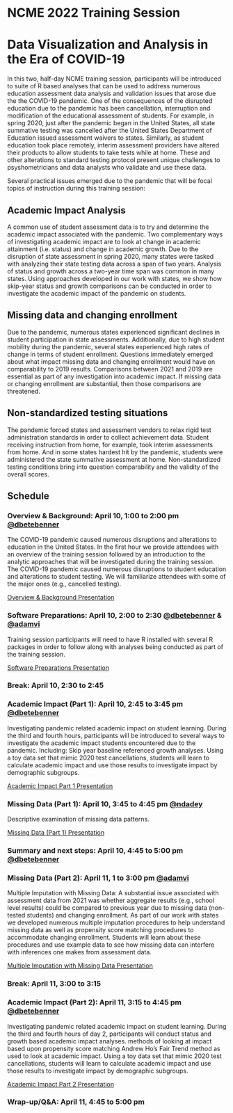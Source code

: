 
# NCME 2022 Training Session

# Data Visualization and Analysis in the Era of COVID-19

In this two, half-day NCME training session, participants will be introduced to suite of R based analyses that can be used to
address numerous education assessment data analysis and validation issues that arose due the the COVID-19 pandemic. One of the
consequences of the disrupted education due to the pandemic has been cancellation, interruption and modification of the
educational assessment of students. For example, in spring 2020, just after the pandemic began in the United States, all
state summative testing was cancelled after the United States Department of Education issued assessment waivers to states.
Similarly, as student education took place remotely, interim assessment providers have altered their products to allow students
to take tests while at home. These and other alterations to standard testing protocol present unique challenges to psyshometricians
and data analysts who validate and use these data.

Several practical issues emerged due to the pandemic that will be focal topics of instruction during this training session:

## Academic Impact Analysis

A common use of student assessment data is to try and determine the academic impact associated with the pandemic. Two complementary
ways of investigating academic impact are to look at change in academic attainment (i.e. status) and change in academic growth.
Due to the disruption of state assessment in spring 2020, many states were tasked with analyzing their state testing data across
a span of two years. Analysis of status and growth across a two-year time span was common in many states. Using approaches developed in
our work with states, we show how skip-year status and growth comparisons can be conducted in order to investigate the academic impact of
the pandemic on students.

## Missing data and changing enrollment

Due to the pandemic, numerous states experienced significant declines in student participation in state assessments. Additionally, due
to high student mobility during the pandemic, several states experienced high rates of change in terms of student enrollment.
Questions immediately emerged about what impact missing data and changing enrollment would have on comparability to 2019 results.
Comparisons between 2021 and 2019 are essential as part of any investigation into academic impact. If missing data or changing
enrollment are substantial, then those comparisons are threatened.

## Non-standardized testing situations

The pandemic forced states and assessment vendors to relax rigid test administration standards in order to collect achievement data.
Student receiving instruction from home, for example, took interim assessments from home. And in some states hardest hit by the
pandemic, students were administered the state summative assessment at home. Non-standardized testing conditions bring into question
comparability and the validity of the overall scores.

## Schedule

### Overview & Background: April 10, 1:00 to 2:00 pm [@dbetebenner](https://github.com/dbetebenner)

The COVID-19 pandemic caused numerous disruptions and alterations to education in the United States. In the first hour we provide attendees with an
overview of the training session followed by an introduction to the analytic approaches that will be investigated during the training session.
The COVID-19 pandemic caused numerous disruptions to student education and alterations to student testing. We will familiarize attendees with
some of the major ones (e.g., cancelled testing).

[Overview & Background Presentation](https://centerforassessment.github.io/NCME_2022_Training_Session/articles/presentations/Overview_and_Background.html)

### Software Preparations: April 10, 2:00 to 2:30 [@dbetebenner](https://github.com/dbetebenner) & [@adamvi](https://github.com/adamvi)

Training session participants will need to have R installed with several R packages in order to follow along with analyses being conducted as part of
the training session.

[Software Preparations Presentation](https://centerforassessment.github.io/NCME_2022_Training_Session/articles/presentations/Software_Preparations.html)

### Break: April 10, 2:30 to 2:45

### Academic Impact (Part 1): April 10, 2:45 to 3:45 pm [@dbetebenner](https://github.com/dbetebenner)

Investigating pandemic related academic impact on student learning. During the third and fourth hours, participants will be introduced to several ways
to investigate the academic impact students encountered due to the pandemic. Including: Skip year baseline referenced growth analyses.
Using a toy data set that mimic 2020 test cancellations, students will learn to calculate academic impact and use those results to investigate impact by
demographic subgroups.

[Academic Impact Part 1 Presentation](https://centerforassessment.github.io/NCME_2022_Training_Session/articles/presentations/Academic_Impact_Part_1.html)

### Missing Data (Part 1): April 10, 3:45 to 4:45 pm [@ndadey](https://github.com/ndadey)

Descriptive examination of missing data patterns.

[Missing Data (Part 1) Presentation](https://centerforassessment.github.io/NCME_2022_Training_Session/articles/presentations/Nathan_Presentation_1.html)

### Summary and next steps: April 10, 4:45 to 5:00 pm [@dbetebenner](https://github.com/dbetebenner)


### Missing Data (Part 2): April 11, 1 to 3:00 pm [@adamvi](https://github.com/adamvi)

Multiple Imputation with Missing Data: A substantial issue associated with assessment data from 2021 was whether aggregate results
(e.g., school level results) could be compared to previous year due to missing data (non-tested students) and changing enrollment. As part of
our work with states we developed numerous multiple imputation procedures to help understand missing data as well as propensity score matching
procedures to accommodate changing enrollment. Students will learn about these procedures and use example data to see how missing data can
interfere with inferences one makes from assessment data.

[Multiple Imputation with Missing Data Presentation](https://centerforassessment.github.io/NCME_2022_Training_Session/articles/presentations/MI_w_Missing_Data.html)

### Break: April 11, 3:00 to 3:15

### Academic Impact (Part 2): April 11, 3:15 to 4:45 pm [@dbetebenner](https://github.com/dbetebenner)

Investigating pandemic related academic impact on student learning. During the third and fourth hours of day 2, participants will conduct
status and growth based academic impact analyses.
 methods of looking at impact based upon propensity score matching Andrew Ho’s Fair Trend method as used to look at academic impact.
Using a toy data set that mimic 2020 test cancellations, students will learn to calculate academic impact and use those results to investigate impact by
demographic subgroups.

[Academic Impact Part 2 Presentation](https://centerforassessment.github.io/NCME_2022_Training_Session/articles/presentations/Academic_Impact_Part_2.html)

### Wrap-up/Q&A: April 11, 4:45 to 5:00 pm
